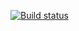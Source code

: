 [![Build status](https://ci.appveyor.com/api/projects/status/xvq8510kwuwcqfo1/branch/main?svg=true)](https://ci.appveyor.com/project/MilenaTabakova/autotesthw6bdd/branch/main)